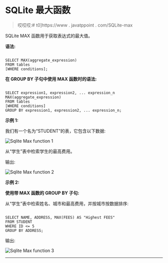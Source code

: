 # SQLite 最大函数

> 哎哎哎:# t0]https://www . javatppoint . com/SQLite-max

SQLite MAX 函数用于获取表达式的最大值。

**语法:**

```

SELECT MAX(aggregate_expression)
FROM tables
[WHERE conditions]; 

```

**在 GROUP BY 子句中使用 MAX 函数时的语法:**

```

SELECT expression1, expression2, ... expression_n
MAX(aggregate_expression)
FROM tables
[WHERE conditions]
GROUP BY expression1, expression2, ... expression_n; 

```

**示例 1:**

我们有一个名为“STUDENT”的表，它包含以下数据:

![Sqlite Max function 1](../Images/f44f6ed2771a5c8c6fcc900c16e1a735.png)

从“学生”表中检索学生的最高费用。

输出:

![Sqlite Max function 2](../Images/eb98ba16cb770b0e00035298cc225059.png)

**示例 2:**

**使用带 MAX 函数的 GROUP BY 子句:**

从“学生”表中检索姓名、城市和最高费用，并按城市按数据排序:

```

SELECT NAME, ADDRESS, MAX(FEES) AS "Highest FEES"
FROM STUDENT
WHERE ID <= 5
GROUP BY ADDRESS;

```

输出:

![Sqlite Max function 3](../Images/aa2a5600b134f3b3e250bdffc99bff79.png)

* * *